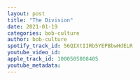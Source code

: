 ```yaml
---
layout: post
title: "The Division"
date: 2021-01-19
categories: bob-culture
author: bob-culture
spotify_track_id: 56QIXtIIRb5YEPBbwHdELR
youtube_video_id: 
apple_track_id: 1000505808405
youtube_metadata: 
---
```

